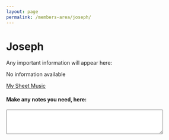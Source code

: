 ```yaml
---
layout: page
permalink: /members-area/joseph/
---
```

<body onbeforeunload="unload()" onpageshow="load()">
<h1> Joseph </h1>

Any important information will appear here:

No information available

<a href="/members-area/joseph/sheet-music/">My Sheet Music</a>

<h4>Make any notes you need, here:</h4>
<textarea id="Joseph's notes" rows="4" cols="50">
</textarea>

<script>
  function load() {
    document.getElementById("Joseph's notes").innerHTML = localStorage.getItem("Joseph's text-box"); 
  }
  function unload() {
    localStorage.setItem("Joseph's text-box", document.getElementById("Joseph's notes").innerHTML);
  }
  </script>
